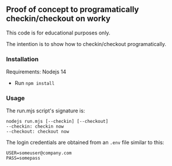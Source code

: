 ## Proof of concept to programatically checkin/checkout on worky

This code is for educational purposes only.

The intention is to show how to checkin/checkout programatically.

### Installation

Requirements: Nodejs 14

- Run `npm install`

### Usage

The run.mjs script's signature is:

```
nodejs run.mjs [--checkin] [--checkout]
--checkin: checkin now
--checkout: checkout now
```

The login credentials are obtained from an `.env` file similar to this:
```
USER=someuser@company.com
PASS=somepass
```

